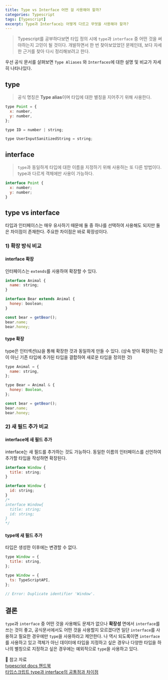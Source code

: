 ```yaml
---
title: Type vs Interface 어떤 걸 사용해야 할까?
categories: Typescript
tags: [Typescript]
excerpt: Type과 Interface는 어떻게 다르고 무엇을 사용해야 할까?
---
```


> Typescript를 공부하다보면 타입 정의 시에 `type`과 `interface` 중 어떤 것을 써야하는지 고민이 될 것이다. 개발하면서 한 번 찾아보았었던 문제인데, 보다 자세한 근거를 찾아 다시 정리해보려고 한다.

우선 공식 문서를 살펴보면 `Type Aliases` 와 `Interfaces`에 대한 설명 및 비교가 자세히 나타나있다.

## type

> 공식 명칭은 **Type alias**이며 타입에 대한 별칭을 지어주기 위해 사용한다.

```js
type Point = {
  x: number,
  y: number,
};

type ID = number | string;

type UserInputSanitizedString = string;
```

## interface

> `type`과 동일하게 타입에 대한 이름을 지정하기 위해 사용하는 또 다른 방법이다.
> type과 다르게 객체에만 사용이 가능하다.

```js
interface Point {
  x: number;
  y: number;
}
```

## type vs interface

타입과 인터페이스는 매우 유사하기 때문에 둘 중 하나를 선택하여 사용해도 되지만 둘은 차이점이 존재한다. 주요한 차이점은 바로 확장성이다.

### 1) 확장 방식 비교

#### interface 확장

인터페이스는 `extends`를 사용하여 확장할 수 있다.

```js
interface Animal {
  name: string;
}

interface Bear extends Animal {
  honey: boolean;
}

const bear = getBear();
bear.name;
bear.honey;
```

#### type 확장

type은 인터섹션(`&`)을 통해 확장한 것과 동일하게 만들 수 있다.
(상속 받아 확장하는 것이 아닌 기존 타입에 추가된 타입을 결합하여 새로운 타입을 정의한 것)

```js
type Animal = {
  name: string,
};

type Bear = Animal & {
  honey: Boolean,
};

const bear = getBear();
bear.name;
bear.honey;
```

### 2) 새 필드 추가 비교

#### interface에 새 필드 추가

interface는 새 필드를 추가하는 것도 가능하다. 동일한 이름의 인터페이스를 선언하여 추가할 타입을 작성하면 확장된다.

```js
interface Window {
  title: string;
}

interface Window {
  id: string;
}
/* 
interface Window{
  title: string;
  id: string;
}
*/
```

#### type에 새 필드 추가

타입은 생성한 이후에는 변경할 수 없다.

```js
type Window = {
  title: string,
};

type Window = {
  ts: TypeScriptAPI,
};

// Error: Duplicate identifier 'Window'.
```

## 결론

`type`과 `interface` 중 어떤 것을 사용해도 문제가 없으나 **확장성** 면에서 `interface`를 쓰는 것이 좋고, 공식문서에서도 어떤 것을 사용할지 모르겠다면 일단 `interface`를 사용하고 필요한 경우에만 `type`을 사용하라고 제안한다. 나 역시 되도록이면 `interface`를 사용하고 있고 객체가 아닌 데이터에 타입을 지정하고 싶은 경우나 다양한 타입을 하나의 별칭으로 지정하고 싶은 경우에는 예외적으로 `type`을 사용하고 있다.

📖 참고 자료  
[typescript docs 핸드북](https://www.typescriptlang.org/docs/handbook/2/everyday-types.html#interfaces)  
[타입스크립트 type과 interface의 공통점과 차이점](https://yceffort.kr/2021/03/typescript-interface-vs-type)
